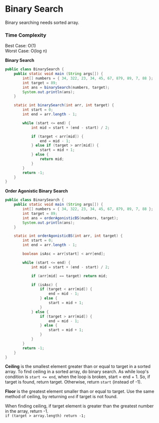 # Binary Search

Binary searching needs sorted array.

### Time Complexity

Best Case: O(1) <br>
Worst Case: O(log n)

**Binary Search**

```java
public class BinarySearch {
    public static void main (String args[]) {
        int[] numbers = { 34, 322, 23, 34, 45, 67, 879, 89, 7, 88 };
        int target = 89;
        int ans = binarySearch(numbers, target);
        System.out.println(ans);
    }

    static int binarySearch(int arr, int target) {
        int start = 0;
        int end = arr.length - 1;

        while (start <= end) {
            int mid = start + (end - start) / 2;

            if (target < arr[mid]) {
                end = mid - 1;
            } else if (target > arr[mid]) {
                start = mid + 1;
            } else {
                return mid;
            }
        }
        return -1;
    }
}
```

**Order Agonistic Binary Search**

```java
public class BinarySearch {
    public static void main (String args[]) {
        int[] numbers = { 34, 322, 23, 34, 45, 67, 879, 89, 7, 88 };
        int target = 89;
        int ans = orderAgonisticBS(numbers, target);
        System.out.println(ans);
    }

    static int orderAgonisticBS(int arr, int target) {
        int start = 0;
        int end = arr.length - 1;

        boolean isAsc = arr[start] < arr[end];

        while (start <= end) {
            int mid = start + (end - start) / 2;

            if (arr[mid] == target) return mid;

            if (isAsc) {
                if (target < arr[mid]) {
                    end = mid - 1;
                } else {
                    start = mid + 1;
                }
            } else {
                if (target > arr[mid]) {
                    end = mid - 1;
                } else {
                    start = mid + 1;
                }
            }
        }
        return -1;
    }
}
```


**Ceiling** is the smallest element greater than or equal to target in a sorted array.
To find ceiling in a sorted array, do binary search. As while loop's condition is `start <= end`, when the loop is broken, start = end + 1. So, if target is found, return target. Otherwise, return `start` (instead of -1).

**Floor** is the greatest element smaller than or equal to target. Use the same method of ceiling, by returning `end` if target is not found.

When finding ceiling, if target element is greater than the greatest number in the array, return -1.  
`if (target > array.length) return -1;`